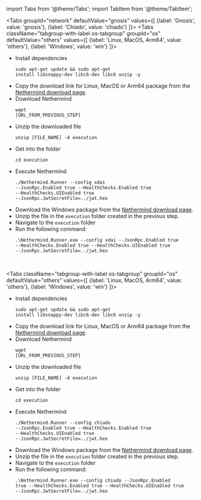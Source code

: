 import Tabs from '@theme/Tabs';
import TabItem from '@theme/TabItem';

<Tabs groupId="network" defaultValue="gnosis" values={[
    {label: 'Gnosis', value: 'gnosis'},
    {label: 'Chiado', value: 'chiado'}
]}>
    <TabItem value="gnosis">
        <Tabs className="tabgroup-with-label os-tabgroup" groupId="os" defaultValue="others" values={[
            {label: 'Linux, MacOS, Arm64', value: 'others'},
            {label: 'Windows', value: 'win'}
        ]}>
            <TabItem value="others">
                <div>
                    <ul>
                        <li>
                            Install dependencies
                            <pre><code>sudo apt-get update && sudo apt-get install libsnappy-dev libc6-dev libc6 unzip -y</code></pre>
                        </li>
                         <li>Copy the download link for Linux, MacOS or Arm64 package from the <a href="https://downloads.nethermind.io/" target="_blank">Nethermind download page</a>.</li>
                        <li>
                            Download Nethermind
                            <pre><code>wget [URL_FROM_PREVIOUS_STEP]</code></pre>
                        </li>
                        <li>
                            Unzip the downloaded file
                            <pre><code>unzip [FILE_NAME] -d execution</code></pre>
                        </li>
                        <li>
                            Get into the folder
                            <pre><code>cd execution</code></pre>
                        </li>
                        <li>
                            Execute Nethermind
                            <pre><code>./Nethermind.Runner --config xdai --JsonRpc.Enabled true  --HealthChecks.Enabled true --HealthChecks.UIEnabled true --JsonRpc.JwtSecretFile=../jwt.hex</code></pre>
                        </li>
                    </ul>
                </div>
            </TabItem>
            <TabItem value="win">
                <div>
                    <ul>
                        <li>Download the Windows package from the <a href="https://downloads.nethermind.io/" target="_blank">Nethermind download page</a>.</li>
                        <li>Unzip the file in the <code>execution</code> folder created in the previous step.</li>
                        <li>Navigate to the <code>execution</code> folder</li>
                        <li>
                            Run the following command:
                            <pre><code>.\Nethermind.Runner.exe --config xdai --JsonRpc.Enabled true  --HealthChecks.Enabled true --HealthChecks.UIEnabled true --JsonRpc.JwtSecretFile=../jwt.hex</code></pre>    
                        </li>
                    </ul> 
                </div>
            </TabItem>
        </Tabs>
    </TabItem>
    <TabItem value="chiado">
        <Tabs className="tabgroup-with-label os-tabgroup" groupId="os" defaultValue="others" values={[
            {label: 'Linux, MacOS, Arm64', value: 'others'},
            {label: 'Windows', value: 'win'}
        ]}>
            <TabItem value="others">
                <div>
                    <ul>
                        <li>
                            Install dependencies
                            <pre><code>sudo apt-get update && sudo apt-get install libsnappy-dev libc6-dev libc6 unzip -y</code></pre>
                        </li>
                         <li>Copy the download link for Linux, MacOS or Arm64 package from the <a href="https://downloads.nethermind.io/" target="_blank">Nethermind download page</a>.</li>
                        <li>
                            Download Nethermind
                            <pre><code>wget [URL_FROM_PREVIOUS_STEP]</code></pre>
                        </li>
                        <li>
                            Unzip the downloaded file
                            <pre><code>unzip [FILE_NAME] -d execution</code></pre>
                        </li>
                        <li>
                            Get into the folder
                            <pre><code>cd execution</code></pre>
                        </li>
                        <li>
                            Execute Nethermind
                            <pre><code>./Nethermind.Runner --config chiado --JsonRpc.Enabled true  --HealthChecks.Enabled true --HealthChecks.UIEnabled true --JsonRpc.JwtSecretFile=../jwt.hex</code></pre>
                        </li>
                    </ul>
                </div>
            </TabItem>
            <TabItem value="win">
                <div>
                    <ul>
                        <li>Download the Windows package from the <a href="https://downloads.nethermind.io/" target="_blank">Nethermind download page</a>.</li>
                        <li>Unzip the file in the <code>execution</code> folder created in the previous step.</li>
                        <li>Navigate to the <code>execution</code> folder</li>
                        <li>
                            Run the following command:
                            <pre><code>.\Nethermind.Runner.exe --config chiado --JsonRpc.Enabled true  --HealthChecks.Enabled true --HealthChecks.UIEnabled true --JsonRpc.JwtSecretFile=../jwt.hex</code></pre>
                        </li>
                    </ul>
                </div>
            </TabItem>
        </Tabs>
    </TabItem>
</Tabs>